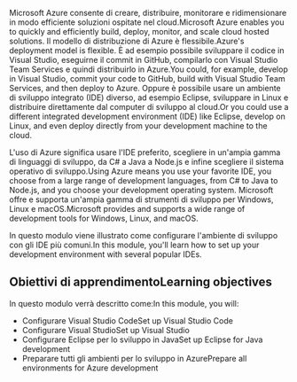 <span data-ttu-id="efa6f-101">Microsoft Azure consente di creare, distribuire, monitorare e ridimensionare in modo efficiente soluzioni ospitate nel cloud.</span><span class="sxs-lookup"><span data-stu-id="efa6f-101">Microsoft Azure enables you to quickly and efficiently build, deploy, monitor, and scale cloud hosted solutions.</span></span> <span data-ttu-id="efa6f-102">Il modello di distribuzione di Azure è flessibile.</span><span class="sxs-lookup"><span data-stu-id="efa6f-102">Azure's deployment model is flexible.</span></span> <span data-ttu-id="efa6f-103">È ad esempio possibile sviluppare il codice in Visual Studio, eseguirne il commit in GitHub, compilarlo con Visual Studio Team Services e quindi distribuirlo in Azure.</span><span class="sxs-lookup"><span data-stu-id="efa6f-103">You could, for example, develop in Visual Studio, commit your code to GitHub, build with Visual Studio Team Services, and then deploy to Azure.</span></span> <span data-ttu-id="efa6f-104">Oppure è possibile usare un ambiente di sviluppo integrato (IDE) diverso, ad esempio Eclipse, sviluppare in Linux e distribuire direttamente dal computer di sviluppo al cloud.</span><span class="sxs-lookup"><span data-stu-id="efa6f-104">Or you could use a different integrated development environment (IDE) like Eclipse, develop on Linux, and even deploy directly from your development machine to the cloud.</span></span>

<span data-ttu-id="efa6f-105">L'uso di Azure significa usare l'IDE preferito, scegliere in un'ampia gamma di linguaggi di sviluppo, da C# a Java a Node.js e infine scegliere il sistema operativo di sviluppo.</span><span class="sxs-lookup"><span data-stu-id="efa6f-105">Using Azure means you use your favorite IDE, you choose from a large range of development languages, from C# to Java to Node.js, and you choose your development operating system.</span></span> <span data-ttu-id="efa6f-106">Microsoft offre e supporta un'ampia gamma di strumenti di sviluppo per Windows, Linux e macOS.</span><span class="sxs-lookup"><span data-stu-id="efa6f-106">Microsoft provides and supports a wide range of development tools for Windows, Linux, and macOS.</span></span>

<span data-ttu-id="efa6f-107">In questo modulo viene illustrato come configurare l'ambiente di sviluppo con gli IDE più comuni.</span><span class="sxs-lookup"><span data-stu-id="efa6f-107">In this module, you'll learn how to set up your development environment with several popular IDEs.</span></span>

## <a name="learning-objectives"></a><span data-ttu-id="efa6f-108">Obiettivi di apprendimento</span><span class="sxs-lookup"><span data-stu-id="efa6f-108">Learning objectives</span></span>

<span data-ttu-id="efa6f-109">In questo modulo verrà descritto come:</span><span class="sxs-lookup"><span data-stu-id="efa6f-109">In this module, you will:</span></span>

- <span data-ttu-id="efa6f-110">Configurare Visual Studio Code</span><span class="sxs-lookup"><span data-stu-id="efa6f-110">Set up Visual Studio Code</span></span>
- <span data-ttu-id="efa6f-111">Configurare Visual Studio</span><span class="sxs-lookup"><span data-stu-id="efa6f-111">Set up Visual Studio</span></span>
- <span data-ttu-id="efa6f-112">Configurare Eclipse per lo sviluppo in Java</span><span class="sxs-lookup"><span data-stu-id="efa6f-112">Set up Eclipse for Java development</span></span>
- <span data-ttu-id="efa6f-113">Preparare tutti gli ambienti per lo sviluppo in Azure</span><span class="sxs-lookup"><span data-stu-id="efa6f-113">Prepare all environments for Azure development</span></span>
